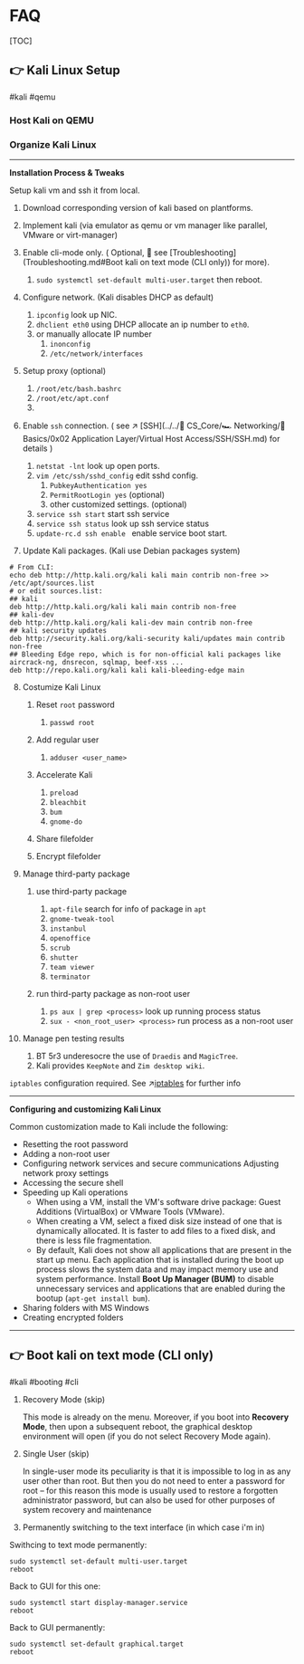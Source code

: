 # FAQ

[TOC]



## 👉 Kali Linux Setup
#kali #qemu 

### Host Kali on QEMU



[Hosting a Kali Linux virtual machine using KVM on a Ubuntu 20.10 box]: https://heds.nz/posts/hosting-kali-linux-kvm-ubuntu/


### Organize Kali Linux
---
**Installation Process & Tweaks**

Setup kali vm and ssh it from local. 
1. Download corresponding version of kali based on plantforms. 

2. Implement kali (via emulator as qemu or vm manager like parallel, VMware or virt-manager)

3. Enable cli-mode only. ( Optional, 👀 see [Troubleshooting](Troubleshooting.md#Boot kali on text mode (CLI only)) for more).
   1. `sudo systemctl set-default multi-user.target` then reboot.

4. Configure network. (Kali disables DHCP as default)
   1. `ipconfig` look up NIC.
   2. `dhclient eth0` using DHCP allocate an ip number to `eth0`.
   3. or manually allocate IP number
      1. `inonconfig` 
      2. `/etc/network/interfaces`

5. Setup proxy (optional)
   1. `/root/etc/bash.bashrc`
   2. `/root/etc/apt.conf`
   3. 

6. Enable `ssh` connection. ( see ↗️ [SSH](../../🔑 CS_Core/🏎️ Networking/📌 Basics/0x02 Application Layer/Virtual Host Access/SSH/SSH.md) for details )
   1. `netstat -lnt` look up open ports.
   2. `vim /etc/ssh/sshd_config` edit sshd config. 
      1. `PubkeyAuthentication yes`
      2. `PermitRootLogin yes`  (optional)
      3. other customized settings. (optional)
   3. `service ssh start` start ssh service
   4. `service ssh status` look up ssh service status
   5. `update-rc.d ssh enable ` enable service boot start. 

7. Update Kali packages. (Kali use Debian packages system)
```shell
# From CLI:
echo deb http://http.kali.org/kali kali main contrib non-free >> /etc/apt/sources.list
# or edit sources.list:
## kali
deb http://http.kali.org/kali kali main contrib non-free
## kali-dev
deb http://http.kali.org/kali kali-dev main contrib non-free
## kali security updates
deb http://security.kali.org/kali-security kali/updates main contrib non-free
## Bleeding Edge repo, which is for non-official kali packages like aircrack-ng, dnsrecon, sqlmap, beef-xss ...
deb http://repo.kali.org/kali kali kali-bleeding-edge main
```

8. Costumize Kali Linux
   1. Reset `root` password
      1. `passwd root`

   2. Add regular user
      1. `adduser <user_name>`

   3. Accelerate Kali 
      1. `preload`
      2. `bleachbit`
      3. `bum`
      4. `gnome-do`
   4. Share filefolder
   5. Encrypt filefolder

9. Manage third-party package
   1. use third-party package
      1. `apt-file` search for info of package in `apt`
      2. `gnome-tweak-tool`
      3. `instanbul` 
      4. `openoffice`
      5. `scrub`
      6. `shutter`
      7. `team viewer`
      8. `terminator`

   2. run third-party package as non-root user
      1. `ps aux | grep <process>` look up running process status
      2. `sux - <non_root_user> <process>` run process as a non-root user

10. Manage  pen testing results
    1. BT 5r3 underesocre the use of  `Draedis` and `MagicTree`.
    2. Kali provides `KeepNote` and `Zim desktop wiki`.

`iptables` configuration required. See ↗[iptables](../../../🔑%20CS%20Core/🥷🏼%20Operating%20Systems%20(Engineering%20Part)/Linux%20(Derived%20From%20UNIX%20Family)/Linux%20Free%20Software%20&%20OSS%20(Open%20Source%20Software)/Network%20Management/The%20netfilter.org%20Project%20(Netfilter)/iptables.md) for further info

---
**Configuring and customizing Kali Linux**

Common customization made to Kali include the following:
- Resetting the root password
- Adding a non-root user
- Configuring network services and secure communications Adjusting network proxy settings
- Accessing the secure shell
- Speeding up Kali operations
	- When using a VM, install the VM's software drive package: Guest Additions (VirtualBox) or VMware Tools (VMware).
	- When creating a VM, select a fixed disk size instead of one that is dynamically allocated. It is faster to add files to a fixed disk, and there is less file fragmentation.
	- By default, Kali does not show all applications that are present in the start up menu. Each application that is installed during the boot up process slows the system data and may impact memory use and system performance. Install **Boot Up Manager (BUM)** to disable unnecessary services and applications that are enabled during the bootup (`apt-get install bum`).
- Sharing folders with MS Windows
- Creating encrypted folders

---

## 👉 Boot kali on text mode (CLI only)
#kali #booting #cli

1. Recovery Mode (skip)

   This mode is already on the menu. Moreover, if you boot into **Recovery Mode**, then upon a subsequent reboot, the graphical desktop environment will open (if you do not select Recovery Mode again).

2. Single User (skip)

   In single-user mode its peculiarity is that it is impossible to log in as any user other than root. But then you do not need to enter a password for root – for this reason this mode is usually used to restore a forgotten administrator password, but can also be used for other purposes of system recovery and maintenance

3. Permanently switching to the text interface (in which case i'm in)


Swithcing to text mode permanently: 
```shell
sudo systemctl set-default multi-user.target
reboot
```

Back to GUI for this one:
```shell
sudo systemctl start display-manager.service
reboot
```

Back to GUI permanently:
```shell
sudo systemctl set-default graphical.target
reboot
```

[Boot kali on text mode (CLI only)]: https://miloserdov.org/?p=3343
